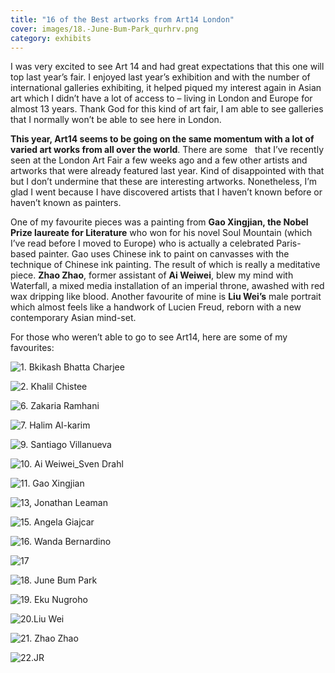 ```yaml
---
title: "16 of the Best artworks from Art14 London"
cover: images/18.-June-Bum-Park_qurhrv.png
category: exhibits
---
```


I was very excited to see Art 14 and had great expectations that this one will top last year’s fair. I enjoyed last year’s exhibition and with the number of international galleries exhibiting, it helped piqued my interest again in Asian art which I didn’t have a lot of access to – living in London and Europe for almost 13 years. Thank God for this kind of art fair, I am able to see galleries that I normally won’t be able to see here in London. 

**This year, Art14 seems to be going on the same momentum with a lot of varied art works from all over the world**. There are some   that I’ve recently seen at the London Art Fair a few weeks ago and a few other artists and artworks that were already featured last year. Kind of disappointed with that but I don’t undermine that these are interesting artworks. Nonetheless, I’m glad I went because I have discovered artists that I haven’t known before or haven’t known as painters.

One of my favourite pieces was a painting from **Gao Xingjian, the Nobel Prize laureate for Literature** who won for his novel Soul Mountain (which I’ve read before I moved to Europe) who is actually a celebrated Paris-based painter. Gao uses Chinese ink to paint on canvasses with the technique of Chinese ink painting. The result of which is really a meditative piece. **Zhao Zhao**, former assistant of **Ai Weiwei**, blew my mind with Waterfall, a mixed media installation of an imperial throne, awashed with red wax dripping like blood. Another favourite of mine is **Liu Wei’s** male portrait which almost feels like a handwork of Lucien Freud, reborn with a new contemporary Asian mind-set. 

For those who weren’t able to go to see Art14, here are some of my favourites:

![1. Bkikash Bhatta Charjee](./images/1.-Bkikash-Bhatta-Charjee_i5bx3j.png "Bikash Bhatta Charjee. Untitled, 1991. Dry pastel and oil on pastel sheet")

![2. Khalil Chistee](./images/2.-Khalil-Chistee_kri4be.png "Khalil Chishtee. It’s all plastic, 2012. Trash bags, plastic wire. ArtChowk (Karachi, Pakistan)")

![6. Zakaria Ramhani](./images/6.-Zakaria-Ramhani_w52vlv.png "Zakaria Ramhani. Faces of your other 39, 2010. Acrylic on canvas")

![7. Halim Al-karim](./images/7.-Halim-Al-karim_vce4tu.png "Halim Al-Karim. Eternal Love 19, 2010. Photograph Lambda Paint")

![9. Santiago Villanueva](./images/9.-Santiago-Villanueva_ojylpw.png "Santiago Villanueva. Series Soft Therapy. Polysterene, fiberglass, laquer and stainless steel tube. Diana Lowenstein gallery")

![10. Ai Weiwei_Sven Drahl](./images/10.-Ai-Weiwei_Sven-Drahl_gmi2pw.png "Ai Weiwei scales. Sven Drahl/SDVS. Alexandre Ochs gallery. Germany")

![11. Gao Xingjian](./images/11.-Gao-Xingjian_h2nxm2.png "Gao Xingjian. Nostalgie 2007. China ink on canvass. Gallery Frank Pages. Switzerland")

![13, Jonathan Leaman](./images/13-Jonathan-Leaman_pvwfzd.png "Jonathan Leaman. New Year 1989-90. Oil on canvass. Beaux arts London")

![15. Angela Giajcar](./images/15.-Angela-Giajcar_heusci.png "Angela Giajcar. 2009-092 Terforation VII. 300g paper, torn using metal and plastic. Andipa Gallery")

![16. Wanda Bernardino](./images/16.-Wanda-Bernardino_jpla76.png "Wanda Bernardino. Strangers. Oil on canvass. bo.lee Gallery")

![17](17_s4ha2c.png.png "Romuald Hazoume. Rat Singer: Second only to God. Mixed media. October gallery")

![18. June Bum Park](./images/18.-June-Bum-Park_qurhrv.png "Junebum Park. Puzzle 3-05 2009. Single Channel HD. Hanmi Gallery")

![19. Eku Nugroho](./images/19.-Eku-Nugroho_zbvsuv.png "Eku Nugroho (Indonesia). Let me thinking of you, 2012. Fiber resin figure, painted with acrylic, vinyl sheets and synthetic polyester")

![20.Liu Wei](./images/20.Liu-Wei_ydbdqp.png "Liu Wei. Portrait Male, 2011. Oil on canvas with frame. Lin and Lin gallery")

![21. Zhao Zhao](./images/21.-Zhao-Zhao_vib3du.png "Zhao Zhao. Waterfall. Mixed media. Alexandre Ochs Gallery. Berlin, Germany")

![22.JR](./images/22.JR__g9qxac.png "JR. North Korea, Pyongyang 2012. Ink on wooden panels. Lazandes gallery")
